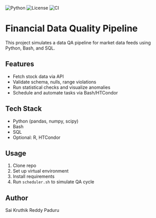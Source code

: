 ![Python](https://img.shields.io/badge/python-3.11-blue.svg)
![License](https://img.shields.io/badge/license-MIT-green.svg)
![CI](https://github.com/kruthik-reddy/financial-data-quality-pipeline/actions/workflows/python-ci.yml/badge.svg)


# Financial Data Quality Pipeline

This project simulates a data QA pipeline for market data feeds using Python, Bash, and SQL.

## Features
- Fetch stock data via API
- Validate schema, nulls, range violations
- Run statistical checks and visualize anomalies
- Schedule and automate tasks via Bash/HTCondor

## Tech Stack
- Python (pandas, numpy, scipy)
- Bash
- SQL
- Optional: R, HTCondor

## Usage
1. Clone repo
2. Set up virtual environment
3. Install requirements
4. Run `scheduler.sh` to simulate QA cycle

## Author
Sai Kruthik Reddy Paduru
